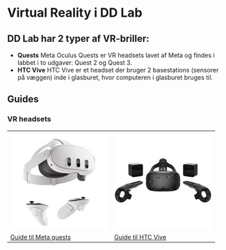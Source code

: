 
# Virtual Reality i DD Lab

## DD Lab har 2 typer af VR-briller:
- **Quests** Meta Oculus Quests er VR headsets lavet af Meta og findes i labbet i to udgaver: Quest 2 og Quest 3. 
- **HTC Vive** HTC Vive er et headset der bruger 2 basestations (sensorer på væggen) inde i glasburet, hvor computeren i glasburet bruges til.

## Guides
### VR headsets

<table>
  <tr>
    <td  width="50%"><a href="/Quests/"><img src="PICTURE VR/quest3.jpg" alt="Quests"/></a></td>
     <td  width="50%"><a href="/HTC Vive/"><img src="PICTURE VR/htcvive.jpg" alt="HTC Vive"/></a></td>
  </tr>
  <tr>
  <td> <a href="/Quests/">Guide til Meta quests</a> </td>
      <td> <a href="HTC Vive">Guide til HTC Vive</a> </td>
  </tr>
</table>


